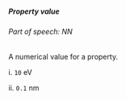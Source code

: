 ##### Property value

###### Part of speech: NN

A numerical value for a property.

i. `10` eV

ii. `0.1` nm